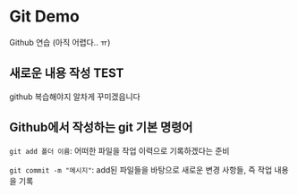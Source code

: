 # Git Demo

Github 연습 (아직 어렵다.. ㅠ)


## 새로운 내용 작성 TEST
github 복습해야지
알차게 꾸미겠읍니다

## Github에서 작성하는 git 기본 명령어
`git add 폴더 이름`: 어떠한 파일을 작업 이력으로 기록하겠다는 준비  

`git commit -m "메시지"`: add된 파일들을 바탕으로 새로운 변경 사항들, 즉 작업 내용을 기록
